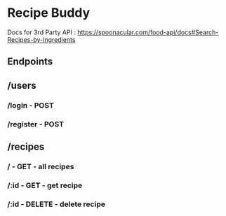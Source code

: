 # Recipe Buddy

Docs for 3rd Party API : https://spoonacular.com/food-api/docs#Search-Recipes-by-Ingredients

## Endpoints

## /users

### /login - POST

### /register - POST

## /recipes

### / - GET - all recipes

### /:id - GET - get recipe

### /:id - DELETE - delete recipe
